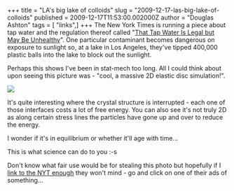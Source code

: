 +++
title = "LA's big lake of colloids"
slug = "2009-12-17-las-big-lake-of-colloids"
published = 2009-12-17T11:53:00.002000Z
author = "Douglas Ashton"
tags = [ "links",]
+++
The New York Times is running a piece about tap water and the regulation
thereof called "[That Tap Water Is Legal but May Be
Unhealthy](http://www.nytimes.com/2009/12/17/us/17water.html)". One
particular contaminant becomes dangerous on exposure to sunlight so, at
a lake in Los Angeles, they've tipped 400,000 plastic balls into the
lake to block out the sunlight.  
  
Perhaps this shows I've been in stat-mech too long. All I could think
about upon seeing this picture was - "cool, a massive 2D elastic disc
simulation!".  
  

[![](/images/thumbnails/2009-12-17-las-big-lake-of-colloids-NYTballs.jpg)](/images/2009-12-17-las-big-lake-of-colloids-NYTballs.jpg)

  
It's quite interesting where the crystal structure is interrupted - each
one of those interfaces costs a lot of free energy. You can also see
it's not truly 2D as along certain stress lines the particles have gone
up and over to reduce the energy.  
  
I wonder if it's in equilibrium or whether it'll age with time...  
  
This is what science can do to you :-s  
  
Don't know what fair use would be for stealing this photo but hopefully
if I [link to the NYT
enough](http://www.nytimes.com/slideshow/2009/12/17/us/20091217WATER_index.html)
they won't mind - go and click on one of their ads of something...
